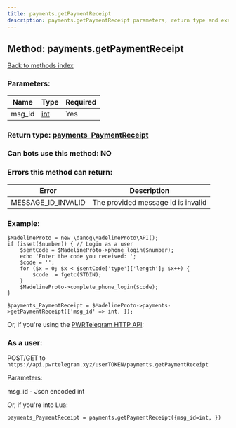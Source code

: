 ```yaml
---
title: payments.getPaymentReceipt
description: payments.getPaymentReceipt parameters, return type and example
---
```

## Method: payments.getPaymentReceipt  
[Back to methods index](index.md)


### Parameters:

| Name     |    Type       | Required |
|----------|---------------|----------|
|msg\_id|[int](../types/int.md) | Yes|


### Return type: [payments\_PaymentReceipt](../types/payments_PaymentReceipt.md)

### Can bots use this method: **NO**


### Errors this method can return:

| Error    | Description   |
|----------|---------------|
|MESSAGE_ID_INVALID|The provided message id is invalid|

### Example:


```
$MadelineProto = new \danog\MadelineProto\API();
if (isset($number)) { // Login as a user
    $sentCode = $MadelineProto->phone_login($number);
    echo 'Enter the code you received: ';
    $code = '';
    for ($x = 0; $x < $sentCode['type']['length']; $x++) {
        $code .= fgetc(STDIN);
    }
    $MadelineProto->complete_phone_login($code);
}

$payments_PaymentReceipt = $MadelineProto->payments->getPaymentReceipt(['msg_id' => int, ]);
```

Or, if you're using the [PWRTelegram HTTP API](https://pwrtelegram.xyz):



### As a user:

POST/GET to `https://api.pwrtelegram.xyz/userTOKEN/payments.getPaymentReceipt`

Parameters:

msg_id - Json encoded int




Or, if you're into Lua:

```
payments_PaymentReceipt = payments.getPaymentReceipt({msg_id=int, })
```

